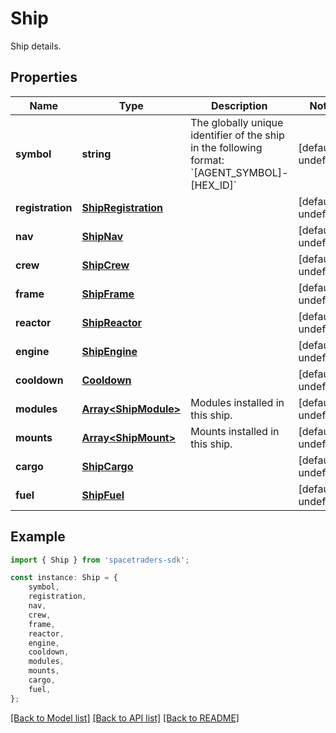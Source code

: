 # Ship

Ship details.

## Properties

Name | Type | Description | Notes
------------ | ------------- | ------------- | -------------
**symbol** | **string** | The globally unique identifier of the ship in the following format: &#x60;[AGENT_SYMBOL]-[HEX_ID]&#x60; | [default to undefined]
**registration** | [**ShipRegistration**](ShipRegistration.md) |  | [default to undefined]
**nav** | [**ShipNav**](ShipNav.md) |  | [default to undefined]
**crew** | [**ShipCrew**](ShipCrew.md) |  | [default to undefined]
**frame** | [**ShipFrame**](ShipFrame.md) |  | [default to undefined]
**reactor** | [**ShipReactor**](ShipReactor.md) |  | [default to undefined]
**engine** | [**ShipEngine**](ShipEngine.md) |  | [default to undefined]
**cooldown** | [**Cooldown**](Cooldown.md) |  | [default to undefined]
**modules** | [**Array&lt;ShipModule&gt;**](ShipModule.md) | Modules installed in this ship. | [default to undefined]
**mounts** | [**Array&lt;ShipMount&gt;**](ShipMount.md) | Mounts installed in this ship. | [default to undefined]
**cargo** | [**ShipCargo**](ShipCargo.md) |  | [default to undefined]
**fuel** | [**ShipFuel**](ShipFuel.md) |  | [default to undefined]

## Example

```typescript
import { Ship } from 'spacetraders-sdk';

const instance: Ship = {
    symbol,
    registration,
    nav,
    crew,
    frame,
    reactor,
    engine,
    cooldown,
    modules,
    mounts,
    cargo,
    fuel,
};
```

[[Back to Model list]](../README.md#documentation-for-models) [[Back to API list]](../README.md#documentation-for-api-endpoints) [[Back to README]](../README.md)
